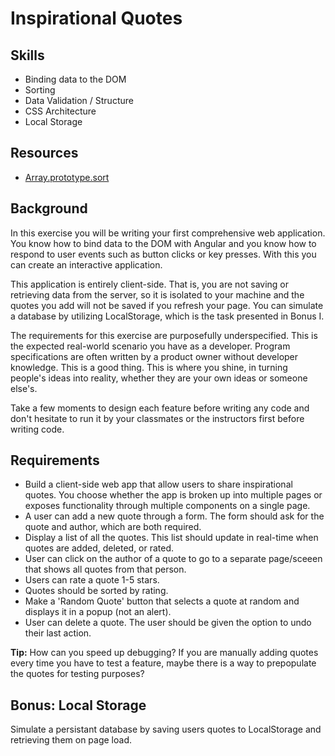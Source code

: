 Inspirational Quotes
================

Skills
--------
- Binding data to the DOM
- Sorting
- Data Validation / Structure
- CSS Architecture
- Local Storage

Resources
-----------
- <a href="https://developer.mozilla.org/en-US/docs/Web/JavaScript/Reference/Global_Objects/Array/sort">Array.prototype.sort</a>

Background
--------
In this exercise you will be writing your first comprehensive web application. You know how to bind data to the DOM with Angular and you know how to respond to user events such as button clicks or key presses. With this you can create an interactive application.

This application is entirely client-side. That is, you are not saving or retrieving data from the server, so it is isolated to your machine and the quotes you add will not be saved if you refresh your page. You can simulate a database by utilizing LocalStorage, which is the task presented in Bonus I.

The requirements for this exercise are purposefully underspecified. This is the expected real-world scenario you have as a developer. Program specifications are often written by a product owner without developer knowledge. This is a good thing. This is where you shine, in turning people's ideas into reality, whether they are your own ideas or someone else's.

Take a few moments to design each feature before writing any code and don't hesitate to run it by your classmates or the instructors first before writing code.


Requirements
------------
- Build a client-side web app that allow users to share inspirational quotes. You choose whether the app is broken up into multiple pages or exposes functionality through multiple components on a single page.
- A user can add a new quote through a form. The form should ask for the quote and author, which are both required.
- Display a list of all the quotes. This list should update in real-time when quotes are added, deleted, or rated.
- User can click on the author of a quote to go to a separate page/sceeen that shows all quotes from that person.
- Users can rate a quote 1-5 stars.
- Quotes should be sorted by rating.
- Make a 'Random Quote' button that selects a quote at random and displays it in a popup (not an alert).
- User can delete a quote. The user should be given the option to undo their last action.

<strong>Tip:</strong> How can you speed up debugging? If you are manually adding quotes every time you have to test a feature, maybe there is a way to prepopulate the quotes for testing purposes?

Bonus: Local Storage
---------------
Simulate a persistant database by saving users quotes to LocalStorage and retrieving them on page load.
